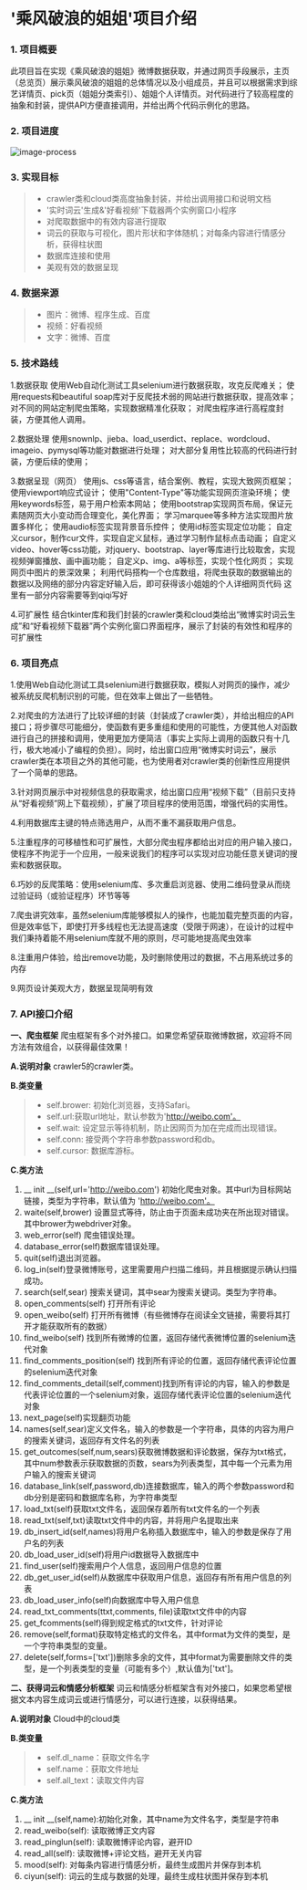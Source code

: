 # '乘风破浪的姐姐'项目介绍

### 1. 项目概要

此项目旨在实现《乘风破浪的姐姐》微博数据获取，并通过网页手段展示，主页（总览页）展示乘风破浪的姐姐的总体情况以及小组成员，并且可以根据需求到综艺详情页、pick页（姐姐分类索引）、姐姐个人详情页。对代码进行了较高程度的抽象和封装，提供API方便直接调用，并给出两个代码示例化的思路。

### 2. 项目进度

![image-process](https://s1.ax1x.com/2020/07/11/UluHAK.jpg)

### 3. 实现目标
> * crawler类和cloud类高度抽象封装，并给出调用接口和说明文档
> * '实时词云'生成&'好看视频'下载器两个实例窗口小程序
> * 对爬取数据中的有效内容进行提取
> * 词云的获取与可视化，图片形状和字体随机；对每条内容进行情感分析，获得柱状图
> * 数据库连接和使用
> * 美观有效的数据呈现


### 4. 数据来源

> * 图片：微博、程序生成、百度
> * 视频：好看视频
> * 文字：微博、百度


### 5. 技术路线
1.数据获取
使用Web自动化测试工具selenium进行数据获取，攻克反爬难关；
使用requests和beautiful soap库对于反爬技术弱的网站进行数据获取，提高效率；
对不同的网站定制爬虫策略，实现数据精准化获取；
对爬虫程序进行高程度封装，方便其他人调用。

2.数据处理
使用snownlp、jieba、load_userdict、replace、wordcloud、imageio、pymysql等功能对数据进行处理；
对大部分复用性比较高的代码进行封装，方便后续的使用；

3.数据呈现（网页）
使用js、css等语言，结合案例、教程，实现大致网页框架；
使用viewport响应式设计；
使用"Content-Type"等功能实现网页渲染环境；
使用keywords标签，易于用户检索本网站；
使用bootstrap实现网页布局，保证元素随网页大小变动而合理变化，美化界面；
学习marquee等多种方法实现图片放置多样化；
使用audio标签实现背景音乐控件；
使用id标签实现定位功能；
自定义cursor，制作cur文件，实现自定义鼠标，通过学习制作鼠标点击动画；
自定义video、hover等css功能，对jquery、bootstrap、layer等库进行比较取舍，实现视频弹窗播放、画中画功能；
自定义p、img、a等标签，实现个性化网页；
实现网页中图片的景深效果；
利用代码搭构一个仓库数组，将爬虫获取的数据输出的数据以及网络的部分内容定好输入后，即可获得该小姐姐的个人详细网页代码
这里有一部分内容需要等到qiqi写好

4.可扩展性
结合tkinter库和我们封装的crawler类和cloud类给出“微博实时词云生成”和“好看视频下载器”两个实例化窗口界面程序，展示了封装的有效性和程序的可扩展性

### 6. 项目亮点

1.使用Web自动化测试工具selenium进行数据获取，模拟人对网页的操作，减少被系统反爬机制识别的可能，但在效率上做出了一些牺牲。

2.对爬虫的方法进行了比较详细的封装（封装成了crawler类），并给出相应的API接口；将步骤尽可能细分，使函数有更多重组和使用的可能性，方便其他人对函数进行自己的拼接和调用，使用更加方便简洁（事实上实际上调用的函数只有十几行，极大地减小了编程的负担）。同时，给出窗口应用“微博实时词云”，展示crawler类在本项目之外的其他可能，也为使用者对crawler类的创新性应用提供了一个简单的思路。

3.针对网页展示中对视频信息的获取需求，给出窗口应用“视频下载”（目前只支持从“好看视频”网上下载视频），扩展了项目程序的使用范围，增强代码的实用性。

4.利用数据库主键的特点筛选用户，从而不重不漏获取用户信息。

5.注重程序的可移植性和可扩展性，大部分爬虫程序都给出对应的用户输入接口，使程序不拘泥于一个应用，一般来说我们的程序可以实现对应功能任意关键词的搜索和数据获取。

6.巧妙的反爬策略：使用selenium库、多次重启浏览器、使用二维码登录从而绕过验证码（或验证程序）环节等等

7.爬虫讲究效率，虽然selenium库能够模拟人的操作，也能加载完整页面的内容，但是效率低下，即使打开多线程也无法提高速度（受限于网速），在设计的过程中我们秉持着能不用selenium库就不用的原则，尽可能地提高爬虫效率

8.注重用户体验，给出remove功能，及时删除使用过的数据，不占用系统过多的内存

9.网页设计美观大方，数据呈现简明有效

### 7. API接口介绍

**一、爬虫框架**
爬虫框架有多个对外接口。如果您希望获取微博数据，欢迎将不同方法有效组合，以获得最佳效果！

**A.说明对象**
crawler5的crawler类。

**B.类变量**
> * self.brower: 初始化浏览器，支持Safari。
> * self.url:获取url地址，默认参数为'http://weibo.com'。
> * self.wait: 设定显示等待机制，防止因网页为加在完成而出现错误。
> * self.conn: 接受两个字符串参数password和db。
> * self.cursor: 数据库游标。

**C.类方法**
1.	__ init __(self,url='http://weibo.com') 
初始化爬虫对象。其中url为目标网站链接，类型为字符串，默认值为 'http://weibo.com'。
2.	waite(self,brower) 设置显式等待，防止由于页面未成功夹在所出现对错误。其中brower为webdriver对象。
3.	web_error(self) 爬虫错误处理。
4.	database_error(self)数据库错误处理。
5.	quit(self)退出浏览器。
6.	log_in(self)登录微博账号，这里需要用户扫描二维码，并且根据提示确认扫描成功。
7.	search(self,sear) 搜索关键词，其中sear为搜索关键词。类型为字符串。
8.	open_comments(self) 打开所有评论
9.	open_weibo(self) 打开所有微博（有些微博存在阅读全文链接，需要将其打开才能获取所有的数据）
10.	find_weibo(self) 找到所有微博的位置，返回存储代表微博位置的selenium迭代对象
11.	find_comments_position(self) 找到所有评论的位置，返回存储代表评论位置的selenium迭代对象
12.	find_comments_detail(self,comment)找到所有评论的内容，输入的参数是代表评论位置的一个selenium对象，返回存储代表评论位置的selenium迭代对象
13.	next_page(self)实现翻页功能
14.	names(self,sear)定义文件名，输入的参数是一个字符串，具体的内容为用户的搜索关键词，返回存有文件名的列表
15.	get_outcomes(self,num,sears)获取微博数据和评论数据，保存为txt格式，其中num参数表示获取数据的页数，sears为列表类型，其中每一个元素为用户输入的搜索关键词
16.	database_link(self,password,db)连接数据库，输入的两个参数password和db分别是密码和数据库名称，为字符串类型
17.	load_txt(self)获取txt文件名，返回保存着所有txt文件名的一个列表
18.	read_txt(self,txt)读取txt文件中的内容，并将用户名提取出来
19.	db_insert_id(self,names)将用户名称插入数据库中，输入的参数是保存了用户名的列表
20.	db_load_user_id(self)将用户id数据导入数据库中
21.	find_user(self)搜索用户个人信息，返回用户信息的位置
22.	db_get_user_id(self)从数据库中获取用户信息，返回存有所有用户信息的列表
23.	db_load_user_info(self)向数据库中导入用户信息
24.	read_txt_comments(ttxt,comments, file)读取txt文件中的内容
25.	get_fcomments(self)得到规定格式的txt文件，针对评论
26.	remove(self,format)获取特定格式的文件名，其中format为文件的类型，是一个字符串类型的变量。
27.	delete(self,forms=['txt'])删除多余的文件，其中format为需要删除文件的类型，是一个列表类型的变量（可能有多个）,默认值为['txt']。

**二、获得词云和情感分析框架**
词云和情感分析框架含有对外接口，如果您希望根据文本内容生成词云或进行情感分，可以进行连接，以获得结果。

**A.说明对象**
 Cloud中的cloud类
 
**B.类变量**
> * self.dl_name：获取文件名字
> * self.name：获取文件地址
> * self.all_text：读取文件内容

**C.类方法**
1.	__ init __(self,name):初始化对象，其中name为文件名字，类型是字符串
2.	read_weibo(self): 读取微博正文内容
3.	read_pinglun(self): 读取微博评论内容，避开ID
4.	read_all(self): 读取微博+评论文档，避开无关内容
5.	mood(self): 对每条内容进行情感分析，最终生成图片并保存到本机
6.	ciyun(self): 词云的生成与数据的处理，最终生成柱状图并保存到本机

